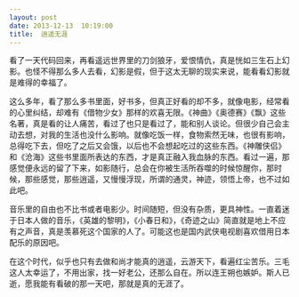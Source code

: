```yaml
---
layout: post
date: 2013-12-13  10:19:00
title:  逍遥无涯
---
```



看了一天代码回来，再看遥远世界里的刀剑狼牙，爱恨情仇，真是恍如三生石上幻影。也怪不得那么多人去看，幻影是假，但于这太无聊的现实来说，能看看幻影就是难得的幸福了。

这么多年，看了那么多书里面，好书多，但真正好看的却不多，就像电影，经常看的心里纠结，却难有《借物少女》那样的欢喜无限。《神曲》《奥德赛》《飘》这些名著，真是看的让人痛苦，看过了也只是看过了，能和别人谈论。但很少自己会主动去想，对我的生活也没什么影响。就像吃饭一样，食物索然无味，也很有影响，总得吃下去，但吃了之后又会饿，以后也不会想起吃过的这些东西。《神雕侠侣》和《沧海》这些书里面所表达的东西，才是真正融入我血脉的东西。看过一遍，那感觉便永远的留了下来，如影随行，总会在你被生活所吞噬的时候惊醒你，那时候，那些感觉，那些逍遥，又慢慢浮现，所谓的通灵，神迹，领悟上帝，也不过如此吧。

音乐里的自由也不比书或者电影少。时间随短，但没有杂质，更具神性。一直着迷于日本人做的音乐，《英雄的黎明》，《小春日和》，《奇迹之山》简直就是地上不应有之声音，真是羡慕死这个国家的人了。可能这也是国内武侠电视剧喜欢借用日本配乐的原因吧。

在这个时代，似乎也只有去做和尚才能真的逍遥，云游天下，看遍红尘苦乐。三毛这人太幸运了，不用出家，找一好老公，还那么自在。所以连王朔也嫉妒。斯人已逝，愿我能有看破的那一天吧，那就是真的无涯了。


